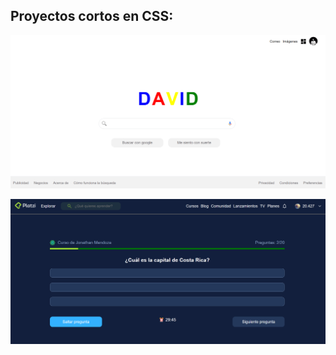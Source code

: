 ## Proyectos cortos en CSS:

<p align="center" margin-bottom="10px">
  <img src="https://raw.githubusercontent.com/jonathan20dev/CSS/main/GoogleClon/resultado.png">
</p>

<p align="center" margin-bottom="10px">
  <img src="https://raw.githubusercontent.com/jonathan20dev/CSS/main/PlatziPregunta/resultado.png">
</p>
